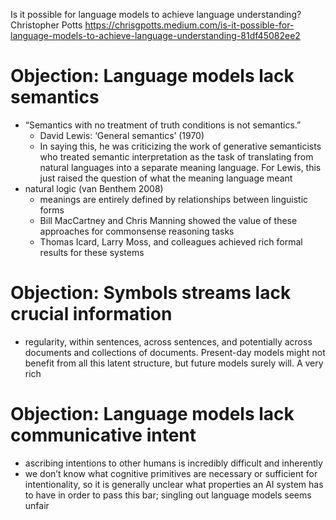Is it possible for language models to achieve language understanding?
Christopher Potts
https://chrisgpotts.medium.com/is-it-possible-for-language-models-to-achieve-language-understanding-81df45082ee2

# Objection: Language models lack semantics

* “Semantics with no treatment of truth conditions is not semantics.”
  * David Lewis: ‘General semantics’ (1970)
  * In saying this, he was criticizing the work of generative semanticists who
    treated semantic interpretation as the task of translating from natural
    languages into a separate meaning language. For Lewis, this just raised the
    question of what the meaning language meant
* natural logic (van Benthem 2008)
  * meanings are entirely defined by relationships between linguistic forms
  * Bill MacCartney and Chris Manning showed the value of these approaches for
    commonsense reasoning tasks
  * Thomas Icard, Larry Moss, and colleagues achieved rich formal results for
    these systems

# Objection: Symbols streams lack crucial information

* regularity, within sentences, across sentences, and potentially across
  documents and collections of documents. Present-day models might not benefit
  from all this latent structure, but future models surely will. A very rich

# Objection: Language models lack communicative intent

* ascribing intentions to other humans is incredibly difficult and inherently
* we don’t know what cognitive primitives are necessary or sufficient for
  intentionality, so it is generally unclear what properties an AI system has to
  have in order to pass this bar; singling out language models seems unfair
